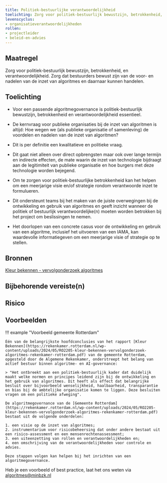 ```yaml
---
title: Politiek-bestuurlijke verantwoordelijkheid
toelichting: Zorg voor politiek-bestuurlijk bewustzijn, betrokkenheid, en verantwoordelijkheid. Zorg dat bestuurders bewust zijn van de voor- en nadelen van de inzet van algoritmes en daarnaar kunnen handelen.
levenscyclus:
- organisatieverantwoordelijkheden
rollen:
- projectleider
- beleid-en-advies
---
```

<!-- tags -->

## Maatregel

Zorg voor politiek-bestuurlijk bewustzijn, betrokkenheid, en verantwoordelijkheid. Zorg dat bestuurders bewust zijn van de voor- en nadelen van de inzet van algoritmes en daarnaar kunnen handelen.

## Toelichting

- Voor een passende algoritmegovernance is politiek-bestuurlijk bewustzijn, betrokkenheid en verantwoordelijkheid essentieel. 
- De kernvraag voor publieke organisaties bij de inzet van algoritmen is altijd: Hoe wegen we (als publieke organisatie of samenleving) de voordelen en nadelen van de inzet van algoritmen? 
- Dit is per definitie een kwalitatieve en politieke vraag.
- Dit gaat niet alleen over direct opbrengsten maar ook over lange termijn en indirecte effecten, de mate waarin de inzet van technologie bijdraagt aan de legitimiteit van publieke organisatie en hoe burgers met deze technologie worden bejegend. 
 
- Om te zorgen voor politiek-bestuurlijke betrokkenheid kan het helpen om een meerjarige visie en/of strategie rondom verantwoorde inzet te formulueren. 
- Dit ondersteunt teams bij het maken van de juiste overwegingen bij de ontwikkeling en gebruik van algoritmes en geeft inzicht wanneer de politiek of bestuurlijk verantwoordelijke(n) moeten worden betrokken bij het project om beslissingen te nemen.
- Het doorlopen van een concrete casus voor de ontwikkeling en gebruik van een algoritme, inclusief het uitvoeren van een IAMA, kan waardevolle informatiegeven om een meerjarige visie of strategie op te stellen. 

## Bronnen
[Kleur bekennen - vervolgonderzoek algoritmes](https://rekenkamer.rotterdam.nl/onderzoeken/kleur-bekennen/)

## Bijbehorende vereiste(n)
<!-- Hier volgt een lijst met vereisten op basis van de in de metadata ingevulde vereiste -->

<!-- Let op! onderstaande regel met 'list_vereisten_on_maatregelen_page' niet weghalen! Deze maakt automatisch een lijst van bijbehorende verseisten op basis van de metadata  -->
<!-- list_vereisten_on_maatregelen_page -->

## Risico 
<!-- vul hier het specifieke risico in dat kan worden gemitigeerd met behulp van deze maatregel -->

## Voorbeelden
!!! example "Voorbeeld gemeente Rotterdam"

    Één van de belangrijkste hoofdconclusies van het rapport [Kleur Bekennen](https://rekenkamer.rotterdam.nl/wp-content/uploads/2024/05/RO2205-kleur-bekennen-vervolgonderzoek-algoritmes-rekenkamer-rotterdam.pdf) van de gemeente Rotterdam, opgesteld door de Algemene Rekenkamer, onderstreept het belang van actief bestuur binnen algoritme- en AI-governance: 
    
    > "Het ontbreekt aan een politiek-bestuurlijk kader dat duidelijk maakt welke normen en principes leidend zijn bij de ontwikkeling en het gebruik van algoritmes. Dit heeft als effect dat belangrijke besluit over bijvoorbeeld wenselijkheid, haalbaarheid, transparantie en bias bij de ambtelijke organisatie komen te liggen. Deze besluiten vragen om een politieke afweging".

    De algoritmegovernance van de [Gemeente Rotterdam](https://rekenkamer.rotterdam.nl/wp-content/uploads/2024/05/RO2205-kleur-bekennen-vervolgonderzoek-algoritmes-rekenkamer-rotterdam.pdf) bestaat uit de volgende onderdelen: 
    
    1. een visie op de inzet van algoritmes;
    2. instrumentarium voor risicobeheersing dat onder andere bestaat uit een risico-assessment en een mensenrechtenassessment; 
    3. een uiteenzetting van rollen en verantwoordelijkheden en; 
    4. een omschrijving van de verantwoordelijkheden voor controle en advies.

    Deze stappen volgen kan helpen bij het inrichten van een algoritmegovernance.

Heb je een voorbeeld of best practice, laat het ons weten via algoritmes@minbzk.nl
